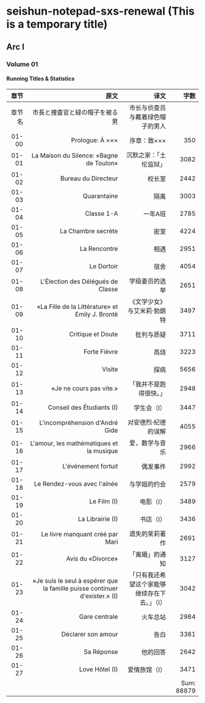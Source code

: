 # seishun-notepad-sxs-renewal (This is a temporary title)

## Arc I

### Volume 01

#### Running Titles & Statistics

|章节|原文|译文|字数|
|------:|------:|------:|------:|
|章节名|市長と捜査官と緑の帽子を被る男|市长与侦查员与戴着绿色帽子的男人||
|01-00|Prologue: À ×××|序章：致×××|350|
|01-01|La Maison du Silence: «Bagne de Toulon»|沉默之家：「土伦监狱」|3082|
|01-02|Bureau du Directeur|校长室|2442|
|01-03|Quarantaine|隔离|3003|
|01-04|Classe 1-A|一年A班|2785|
|01-05|La Chambre secrète|密室|4224|
|01-06|La Rencontre|相遇|2951|
|01-07|Le Dortoir|宿舍|4054|
|01-08|L'Élection des Délégués de Classe|学级委员的选举|2651|
|01-09|«La Fille de la Littérature» et Emily J. Brontë|《文学少女》与艾米莉·勃朗特|3497|
|01-10|Critique et Doute|批判与质疑|3711|
|01-11|Forte Fièvre|高烧|3223|
|01-12|Visite|探病|5656|
|01-13|«Je ne cours pas vite.»|「我并不是跑得很快。」|2948|
|01-14|Conseil des Étudiants (I)|学生会（I）|3447|
|01-15|L'incompréhension d'André Gide|对安德烈·纪德的误解|4055|
|01-16|L'amour, les mathématiques et la musique|爱，数学与音乐|2966|
|01-17|L'événement fortuit|偶发事件|2992|
|01-18|Le Rendez-vous avec l'aînée|与学姐的约会|2579|
|01-19|Le Film (I)|电影（I）|3489|
|01-20|La Librairie (I)|书店（I）|3436|
|01-21|Le livre manquant créé par Mari|遗失的茉莉著作|2691|
|01-22|Avis du «Divorce»|「离婚」的通知|3127|
|01-23|«Je suis le seul à espérer que la famille puisse continuer d'exister.» (I)|「只有我还希望这个家能够继续存在下去。」（I）|3042|
|01-24|Gare centrale|火车总站|2984|
|01-25|Déclarer son amour|告白|3381|
|01-26|Sa Réponse|他的回答|2642|
|01-27|Love Hôtel (I)|爱情旅馆（I）|3471|
||||Sum: 88879|

